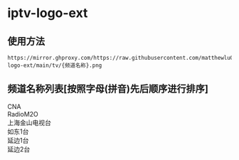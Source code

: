 # iptv-logo-ext
## 使用方法
```
https://mirror.ghproxy.com/https://raw.githubusercontent.com/matthewlu070111/iptv-logo-ext/main/tv/{频道名称}.png
```
## 频道名称列表[按照字母(拼音)先后顺序进行排序]
CNA</br>
RadioM2O</br>
上海金山电视台</br>
如东1台</br>
延边1台</br>
延边2台
